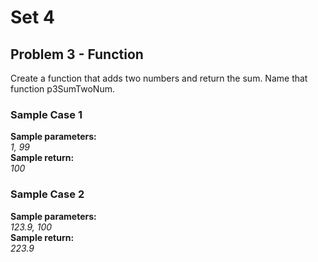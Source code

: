 # Set 4
## Problem 3 - Function
Create a function that adds two numbers and return the sum. Name that function p3SumTwoNum.

### Sample Case 1
<b>Sample parameters:</b><br>
<i>
1, 99
</i>
<br>
<b>Sample return:</b><br>
<i>
100<br>
</i>

### Sample Case 2
<b>Sample parameters:</b><br>
<i>
123.9, 100
</i>
<br>
<b>Sample return:</b><br>
<i>
223.9
</i>
